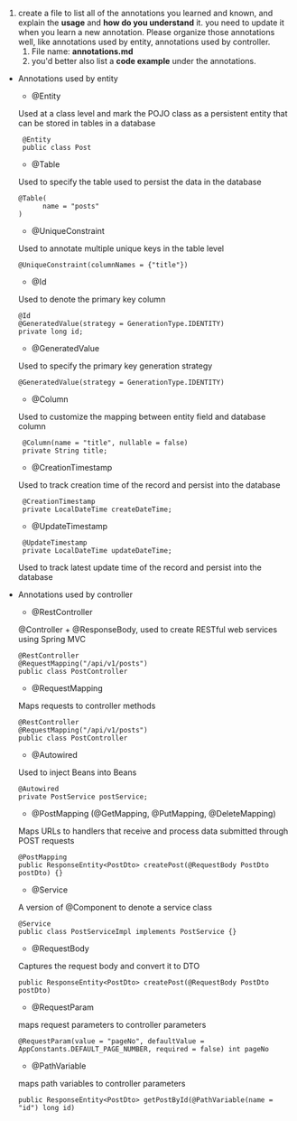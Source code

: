 1. create a file to list all of the annotations you learned and known, and explain the **usage** and **how do you understand** it. you need to update it when you learn a new annotation. Please organize those annotations well, like annotations used by entity, annotations used by controller.
   1. File name: **annotations.md**
   2. you'd better also list a **code example** under the annotations.

- Annotations used by entity

  - @Entity

  Used at a class level and mark the POJO class as a persistent entity that can be stored in tables in a database

  ```
   @Entity
   public class Post
  ```

  - @Table

  Used to specify the table used to persist the data in the database

  ```
  @Table(
        name = "posts"
  )
  ```

  - @UniqueConstraint

  Used to annotate multiple unique keys in the table level

  ```
  @UniqueConstraint(columnNames = {"title"})
  ```

  - @Id

  Used to denote the primary key column

  ```
  @Id
  @GeneratedValue(strategy = GenerationType.IDENTITY)
  private long id;
  ```

  - @GeneratedValue

  Used to specify the primary key generation strategy

  ```
  @GeneratedValue(strategy = GenerationType.IDENTITY)
  ```

  - @Column

  Used to customize the mapping between entity field and database column

  ```
   @Column(name = "title", nullable = false)
   private String title;
  ```

  - @CreationTimestamp

  Used to track creation time of the record and persist into the database

  ```
   @CreationTimestamp
   private LocalDateTime createDateTime;
  ```

  - @UpdateTimestamp

  ```
   @UpdateTimestamp
   private LocalDateTime updateDateTime;
  ```

  Used to track latest update time of the record and persist into the database

- Annotations used by controller

  - @RestController

  @Controller + @ResponseBody, used to create RESTful web services using Spring MVC

  ```
  @RestController
  @RequestMapping("/api/v1/posts")
  public class PostController
  ```

  - @RequestMapping

  Maps requests to controller methods

  ```
  @RestController
  @RequestMapping("/api/v1/posts")
  public class PostController
  ```

  - @Autowired

  Used to inject Beans into Beans

  ```
  @Autowired
  private PostService postService;
  ```

  - @PostMapping (@GetMapping, @PutMapping, @DeleteMapping)

  Maps URLs to handlers that receive and process data submitted through POST requests

  ```
  @PostMapping
  public ResponseEntity<PostDto> createPost(@RequestBody PostDto postDto) {}
  ```

  - @Service

  A version of @Component to denote a service class

  ```
  @Service
  public class PostServiceImpl implements PostService {}
  ```

  - @RequestBody

  Captures the request body and convert it to DTO

  ```
  public ResponseEntity<PostDto> createPost(@RequestBody PostDto postDto)
  ```

  - @RequestParam

  maps request parameters to controller parameters

  ```
  @RequestParam(value = "pageNo", defaultValue = AppConstants.DEFAULT_PAGE_NUMBER, required = false) int pageNo
  ```

  - @PathVariable

  maps path variables to controller parameters

  ```
  public ResponseEntity<PostDto> getPostById(@PathVariable(name = "id") long id)
  ```
